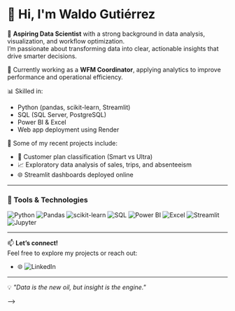 <!-- Perfil README de Waldo Gutiérrez -->

# 👋 Hi, I'm Waldo Gutiérrez

🔎 **Aspiring Data Scientist** with a strong background in data analysis, visualization, and workflow optimization.  
I’m passionate about transforming data into clear, actionable insights that drive smarter decisions.

💼 Currently working as a **WFM Coordinator**, applying analytics to improve performance and operational efficiency.

📊 Skilled in:
- Python (pandas, scikit-learn, Streamlit)
- SQL (SQL Server, PostgreSQL)
- Power BI & Excel
- Web app deployment using Render

🚀 Some of my recent projects include:
- 📱 Customer plan classification (Smart vs Ultra)
- 📈 Exploratory data analysis of sales, trips, and absenteeism
- 🌐 Streamlit dashboards deployed online

---

### 🚀 Tools & Technologies

![Python](https://img.shields.io/badge/Python-3670A0?style=for-the-badge&logo=python&logoColor=fff)
![Pandas](https://img.shields.io/badge/Pandas-150458?style=for-the-badge&logo=pandas&logoColor=white)
![scikit-learn](https://img.shields.io/badge/scikit--learn-F7931E?style=for-the-badge&logo=scikit-learn&logoColor=white)
![SQL](https://img.shields.io/badge/SQL-336791?style=for-the-badge&logo=postgresql&logoColor=white)
![Power BI](https://img.shields.io/badge/PowerBI-F2C811?style=for-the-badge&logo=powerbi&logoColor=black)
![Excel](https://img.shields.io/badge/Excel-217346?style=for-the-badge&logo=microsoft-excel&logoColor=white)
![Streamlit](https://img.shields.io/badge/Streamlit-FF4B4B?style=for-the-badge&logo=streamlit&logoColor=white)
![Jupyter](https://img.shields.io/badge/Jupyter-F37626?style=for-the-badge&logo=jupyter&logoColor=white)

---

📫 **Let’s connect!**  
Feel free to explore my projects or reach out:

- 🌐 ![LinkedIn](www.linkedin.com/in/waldo-gutiérrez)

---

💡 *"Data is the new oil, but insight is the engine."*

-->
